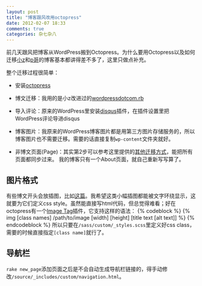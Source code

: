 ```yaml
---
layout: post
title: "博客跟风改用octopress"
date: 2012-02-07 18:33
comments: true
categories: 杂七杂八
---
```

前几天跟风把博客从WordPress搬到Octopress。为什么要用Octopress以及如何迁移[小z](http://blog.yxwang.me/2011/11/migrated-to-octopress/)和[p哥](http://chenyufei.info/blog/2011-12-13/migrate-to-octopress/)的博客基本都讲得差不多了，这里只做点补充。

整个迁移过程很简单：

* 安装[octopress](http://octopress.org/docs/setup/)

* 博文迁移：我用的是小z改进过的[wordpressdotcom.rb](https://gist.github.com/1403202)

* 导入评论：原来的WordPress里安装[disqus](http://disqus.com/)插件，在插件设置里把WordPress评论导进disqus

* 博客图片：我原来的WordPress博客图片都是用第三方图片存储服务的，所以博客图片也不需要迁移。需要的话直接复制`wp-content`文件夹就好。

* 非博文页面(Page)：其实第2步可以参考这里提供的[其他迁移方式](https://github.com/mojombo/jekyll/wiki/Blog-Migrations)，能把所有页面都同步过来。
我的博客只有一个About页面，就自己重新写写算了。

## 图片格式
有些博文开头会放插图，比如[这篇](http://xoyo.name/2011/05/why-human-need-tolerant/)。我希望这类小幅插图都能被文字环绕显示，这就要为它们定义css style。虽然能直接写html代码，但总觉得难看；好在octopress有一个[Image Tag](http://octopress.org/docs/plugins/image-tag/)插件，它支持这样的语法：
{% codeblock %}
{% img [class names] /path/to/image [width] [height] [title text [alt text]] %}
{% endcodeblock %}
所以只要在`/sass/custom/_styles.scss`里定义好css class，需要的时候直接指定`[class name]`就行了。

## 导航栏
`rake new_page`添加页面之后是不会自动生成导航栏链接的，得手动修改`/source/_includes/custom/navigation.html`。

